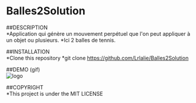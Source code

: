 # Balles2Solution

##DESCRIPTION
<br/>
*Application qui génère un mouvement perpétuel que l'on peut appliquer à un objet ou plusieurs.
*Ici 2 balles de tennis.

##INSTALLATION
<br/>
*Clone this repository
*git clone  https://github.com/Lrlalie/Balles2Solution

##DEMO (gif)
<br/>
![logo](BALLES.gif)

##COPYRIGHT
<br/>
*This project is under the MIT LICENSE
